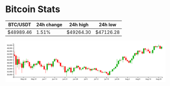 # Bitcoin Stats

BTC/USDT|24h change|24h high|24h low|
|---|---|---|---|
|$48989.46|1.51%|$49264.30|$47126.28|

<img src="./chart.svg">
